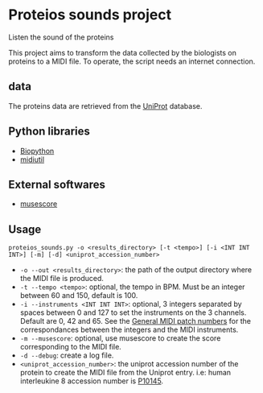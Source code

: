 # Proteios sounds project

Listen the sound of the proteins

This project aims to transform the data collected by the biologists on proteins to a MIDI file.
To operate, the script needs an internet connection.

## data

The proteins data are retrieved from the [UniProt](https://www.uniprot.org/) database.

## Python libraries

- [Biopython](https://biopython.org/)
- [midiutil](https://pypi.org/project/MIDIUtil/)

## External softwares

- [musescore](https://musescore.org/en/download)

## Usage
```
proteios_sounds.py -o <results_directory> [-t <tempo>] [-i <INT INT INT>] [-m] [-d] <uniprot_accession_number>
```

- `-o --out <results_directory>`: the path of the output directory where the MIDI file is produced.
- `-t --tempo <tempo>`: optional, the tempo in BPM. Must be an integer between 60 and 150, default is 100.
- `-i --instruments <INT INT INT>`: optional, 3 integers separated by spaces between 0 and 127 to set the instruments on the 3 channels. Default are 0, 42 and 65. See the [General MIDI patch numbers](http://www.pjb.com.au/muscript/gm.html#patch) for the correspondances between the integers and the MIDI instruments.
- `-m --musescore`: optional, use musescore to create the score corresponding to the MIDI file.
- `-d --debug`: create a log file.
- `<uniprot_accession_number>`: the uniprot accession number of the protein to create the MIDI file from the Uniprot entry. i.e: human interleukine 8 accession number is [P10145](https://www.uniprot.org/uniprot/P10145).
